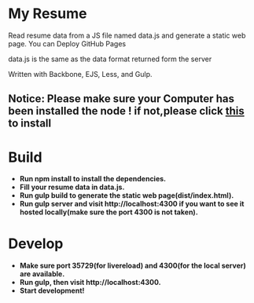 # My Resume

Read resume data from a JS file named data.js and generate a static web page. You can Deploy GitHub Pages 

data.js is the same as the data format returned form the server

Written with Backbone, EJS, Less, and Gulp.

## **Notice: Please make sure your Computer has been installed the node ! if not,please click [this](https://nodejs.org/en/) to install**

# Build

* **Run npm install to install the dependencies.**
* **Fill your resume data in data.js.**
* **Run gulp build to generate the static web page(dist/index.html).**
* **Run gulp server and visit http://localhost:4300 if you want to see it hosted locally(make sure the port 4300 is not taken).**

# Develop

* **Make sure port 35729(for livereload) and 4300(for the local server) are available.**
* **Run gulp, then visit http://localhost:4300.**
* **Start development!**

